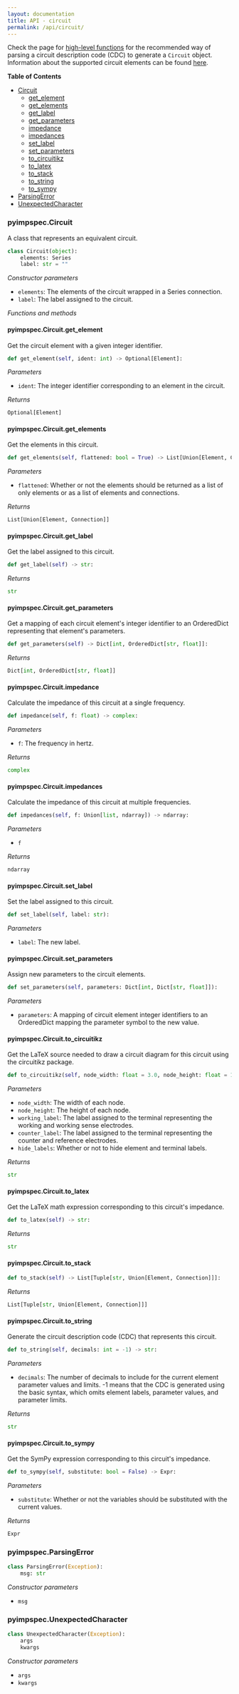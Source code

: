 ```yaml
---
layout: documentation
title: API - circuit
permalink: /api/circuit/
---
```


Check the page for [high-level functions](https://vyrjana.github.io/pyimpspec/api/high-level-functions) for the recommended way of parsing a circuit description code (CDC) to generate a `Circuit` object.
Information about the supported circuit elements can be found [here](https://vyrjana.github.io/pyimpspec/api/elements).

**Table of Contents**

- [Circuit](#pyimpspeccircuit)
	- [get_element](#pyimpspeccircuitget_element)
	- [get_elements](#pyimpspeccircuitget_elements)
	- [get_label](#pyimpspeccircuitget_label)
	- [get_parameters](#pyimpspeccircuitget_parameters)
	- [impedance](#pyimpspeccircuitimpedance)
	- [impedances](#pyimpspeccircuitimpedances)
	- [set_label](#pyimpspeccircuitset_label)
	- [set_parameters](#pyimpspeccircuitset_parameters)
	- [to_circuitikz](#pyimpspeccircuitto_circuitikz)
	- [to_latex](#pyimpspeccircuitto_latex)
	- [to_stack](#pyimpspeccircuitto_stack)
	- [to_string](#pyimpspeccircuitto_string)
	- [to_sympy](#pyimpspeccircuitto_sympy)
- [ParsingError](#pyimpspecparsingerror)
- [UnexpectedCharacter](#pyimpspecunexpectedcharacter)


### **pyimpspec.Circuit**

A class that represents an equivalent circuit.

```python
class Circuit(object):
	elements: Series
	label: str = ""
```

_Constructor parameters_

- `elements`: The elements of the circuit wrapped in a Series connection.
- `label`: The label assigned to the circuit.


_Functions and methods_

#### **pyimpspec.Circuit.get_element**

Get the circuit element with a given integer identifier.

```python
def get_element(self, ident: int) -> Optional[Element]:
```


_Parameters_

- `ident`: The integer identifier corresponding to an element in the circuit.


_Returns_
```python
Optional[Element]
```

#### **pyimpspec.Circuit.get_elements**

Get the elements in this circuit.

```python
def get_elements(self, flattened: bool = True) -> List[Union[Element, Connection]]:
```


_Parameters_

- `flattened`: Whether or not the elements should be returned as a list of only elements or as a list of elements and connections.


_Returns_
```python
List[Union[Element, Connection]]
```

#### **pyimpspec.Circuit.get_label**

Get the label assigned to this circuit.

```python
def get_label(self) -> str:
```


_Returns_
```python
str
```

#### **pyimpspec.Circuit.get_parameters**

Get a mapping of each circuit element's integer identifier to an OrderedDict representing that element's parameters.

```python
def get_parameters(self) -> Dict[int, OrderedDict[str, float]]:
```


_Returns_
```python
Dict[int, OrderedDict[str, float]]
```

#### **pyimpspec.Circuit.impedance**

Calculate the impedance of this circuit at a single frequency.

```python
def impedance(self, f: float) -> complex:
```


_Parameters_

- `f`: The frequency in hertz.


_Returns_
```python
complex
```

#### **pyimpspec.Circuit.impedances**

Calculate the impedance of this circuit at multiple frequencies.

```python
def impedances(self, f: Union[list, ndarray]) -> ndarray:
```


_Parameters_

- `f`


_Returns_
```python
ndarray
```

#### **pyimpspec.Circuit.set_label**

Set the label assigned to this circuit.

```python
def set_label(self, label: str):
```


_Parameters_

- `label`: The new label.

#### **pyimpspec.Circuit.set_parameters**

Assign new parameters to the circuit elements.

```python
def set_parameters(self, parameters: Dict[int, Dict[str, float]]):
```


_Parameters_

- `parameters`: A mapping of circuit element integer identifiers to an OrderedDict mapping the parameter symbol to the new value.

#### **pyimpspec.Circuit.to_circuitikz**

Get the LaTeX source needed to draw a circuit diagram for this circuit using the circuitikz package.

```python
def to_circuitikz(self, node_width: float = 3.0, node_height: float = 1.5, working_label: str = "WE+WS", counter_label: str = "CE+RE", hide_labels: bool = False) -> str:
```


_Parameters_

- `node_width`: The width of each node.
- `node_height`: The height of each node.
- `working_label`: The label assigned to the terminal representing the working and working sense electrodes.
- `counter_label`: The label assigned to the terminal representing the counter and reference electrodes.
- `hide_labels`: Whether or not to hide element and terminal labels.


_Returns_
```python
str
```

#### **pyimpspec.Circuit.to_latex**

Get the LaTeX math expression corresponding to this circuit's impedance.

```python
def to_latex(self) -> str:
```


_Returns_
```python
str
```

#### **pyimpspec.Circuit.to_stack**


```python
def to_stack(self) -> List[Tuple[str, Union[Element, Connection]]]:
```


_Returns_
```python
List[Tuple[str, Union[Element, Connection]]]
```

#### **pyimpspec.Circuit.to_string**

Generate the circuit description code (CDC) that represents this circuit.

```python
def to_string(self, decimals: int = -1) -> str:
```


_Parameters_

- `decimals`: The number of decimals to include for the current element parameter values and limits.
-1 means that the CDC is generated using the basic syntax, which omits element labels, parameter values, and parameter limits.


_Returns_
```python
str
```

#### **pyimpspec.Circuit.to_sympy**

Get the SymPy expression corresponding to this circuit's impedance.

```python
def to_sympy(self, substitute: bool = False) -> Expr:
```


_Parameters_

- `substitute`: Whether or not the variables should be substituted with the current values.


_Returns_
```python
Expr
```




### **pyimpspec.ParsingError**

```python
class ParsingError(Exception):
	msg: str
```

_Constructor parameters_

- `msg`




### **pyimpspec.UnexpectedCharacter**

```python
class UnexpectedCharacter(Exception):
	args
	kwargs
```

_Constructor parameters_

- `args`
- `kwargs`



